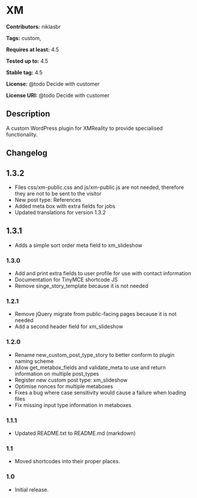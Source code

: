 # XM
**Contributors:** niklasbr

**Tags:** custom,

**Requires at least:** 4.5

**Tested up to:** 4.5

**Stable tag:** 4.5

**License:** @todo Decide with customer

**License URI:** @todo Decide with customer

## Description

A custom WordPress plugin for XMReality to provide specialised functionality.

## Changelog

## 1.3.2
 * Files css/xm-public.css and js/xm-public.js are not needed, therefore they are not to be sent to the visitor
 * New post type: References
 * Added meta box with extra fields for jobs
 * Updated translations for version 1.3.2

## 1.3.1
 * Adds a simple sort order meta field to xm_slideshow

### 1.3.0
 * Add and print extra fields to user profile for use with contact information
 * Documentation for TinyMCE shortcode JS
 * Remove singe_story_template because it is not needed

### 1.2.1
 * Remove jQuery migrate from public-facing pages because it is not needed
 * Add a second header field for xm_slideshow

### 1.2.0
 * Rename new_custom_post_type_story to better conform to plugin naming scheme
 * Allow get_metabox_fields and validate_meta to use and return information on multiple post_types
 * Register new custom post type: xm_slideshow
 * Optimise nonces for multiple metaboxes
 * Fixes a bug where case sensitivity would cause a failure when loading files
 * Fix missing input type information in metaboxes

### 1.1.1
 * Updated README.txt to README.md (markdown)

### 1.1
 * Moved shortcodes into their proper places.

### 1.0
 * Initial release.
